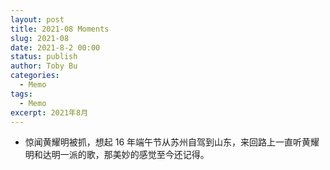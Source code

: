 ```yaml
---
layout: post
title: 2021-08 Moments
slug: 2021-08
date: 2021-8-2 00:00
status: publish
author: Toby Bu
categories:
  - Memo
tags:
  - Memo
excerpt: 2021年8月
---
```



- 惊闻黄耀明被抓，想起 16 年端午节从苏州自驾到山东，来回路上一直听黄耀明和达明一派的歌，那美妙的感觉至今还记得。
